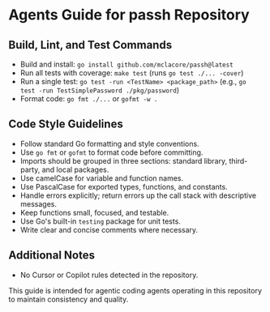 # Agents Guide for passh Repository

## Build, Lint, and Test Commands

- Build and install: `go install github.com/mclacore/passh@latest`
- Run all tests with coverage: `make test` (runs `go test ./... -cover`)
- Run a single test: `go test -run <TestName> <package_path>` (e.g., `go test -run TestSimplePassword ./pkg/password`)
- Format code: `go fmt ./...` or `gofmt -w .`

## Code Style Guidelines

- Follow standard Go formatting and style conventions.
- Use `go fmt` or `gofmt` to format code before committing.
- Imports should be grouped in three sections: standard library, third-party, and local packages.
- Use camelCase for variable and function names.
- Use PascalCase for exported types, functions, and constants.
- Handle errors explicitly; return errors up the call stack with descriptive messages.
- Keep functions small, focused, and testable.
- Use Go's built-in `testing` package for unit tests.
- Write clear and concise comments where necessary.

## Additional Notes

- No Cursor or Copilot rules detected in the repository.

This guide is intended for agentic coding agents operating in this repository to maintain consistency and quality.
